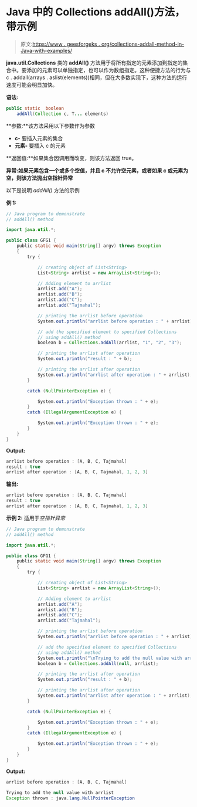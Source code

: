 # Java 中的 Collections addAll()方法，带示例

> 原文:[https://www . geesforgeks . org/collections-addall-method-in-Java-with-examples/](https://www.geeksforgeeks.org/collections-addall-method-in-java-with-examples/)

**java.util.Collections** 类的 **addAll()** 方法用于将所有指定的元素添加到指定的集合中。要添加的元素可以单独指定，也可以作为数组指定。这种便捷方法的行为与 c . addall(arrays . aslist(elements))相同，但在大多数实现下，这种方法的运行速度可能会明显加快。

**语法:**

```java
public static  boolean 
    addAll(Collection c, T... elements)
```

**参数:**该方法采用以下参数作为参数

*   **c-** 要插入元素的集合
*   **元素-** 要插入 c 的元素

**返回值:**如果集合因调用而改变，则该方法返回 true。

**异常:**如果元素包含一个或多个空值，并且 c 不允许空元素，或者如果 c 或元素为空，则该方法抛出**空指针异常**

以下是说明 *addAll()* 方法的示例

**例 1:**

```java
// Java program to demonstrate
// addAll() method

import java.util.*;

public class GFG1 {
    public static void main(String[] argv) throws Exception
    {
        try {

            // creating object of List<String>
            List<String> arrlist = new ArrayList<String>();

            // Adding element to arrlist
            arrlist.add("A");
            arrlist.add("B");
            arrlist.add("C");
            arrlist.add("Tajmahal");

            // printing the arrlist before operation
            System.out.println("arrlist before operation : " + arrlist);

            // add the specified element to specified Collections
            // using addAll() method
            boolean b = Collections.addAll(arrlist, "1", "2", "3");

            // printing the arrlist after operation
            System.out.println("result : " + b);

            // printing the arrlist after operation
            System.out.println("arrlist after operation : " + arrlist);
        }

        catch (NullPointerException e) {

            System.out.println("Exception thrown : " + e);
        }
        catch (IllegalArgumentException e) {

            System.out.println("Exception thrown : " + e);
        }
    }
}
```

**Output:**

```java
arrlist before operation : [A, B, C, Tajmahal]
result : true
arrlist after operation : [A, B, C, Tajmahal, 1, 2, 3]

```

**输出:**

```java
arrlist before operation : [A, B, C, Tajmahal]
result : true
arrlist after operation : [A, B, C, Tajmahal, 1, 2, 3]
```

**示例 2:** 适用于*空指针异常*

```java
// Java program to demonstrate
// addAll() method

import java.util.*;

public class GFG1 {
    public static void main(String[] argv) throws Exception
    {
        try {

            // creating object of List<String>
            List<String> arrlist = new ArrayList<String>();

            // Adding element to arrlist
            arrlist.add("A");
            arrlist.add("B");
            arrlist.add("C");
            arrlist.add("Tajmahal");

            // printing the arrlist before operation
            System.out.println("arrlist before operation : " + arrlist);

            // add the specified element to specified Collections
            // using addAll() method
            System.out.println("\nTrying to add the null value with arrlist");
            boolean b = Collections.addAll(null, arrlist);

            // printing the arrlist after operation
            System.out.println("result : " + b);

            // printing the arrlist after operation
            System.out.println("arrlist after operation : " + arrlist);
        }

        catch (NullPointerException e) {

            System.out.println("Exception thrown : " + e);
        }
        catch (IllegalArgumentException e) {

            System.out.println("Exception thrown : " + e);
        }
    }
}
```

**Output:**

```java
arrlist before operation : [A, B, C, Tajmahal]

Trying to add the null value with arrlist
Exception thrown : java.lang.NullPointerException

```